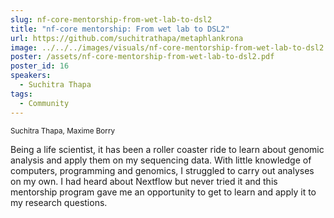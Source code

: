 ```yaml
---
slug: nf-core-mentorship-from-wet-lab-to-dsl2
title: "nf-core mentorship: From wet lab to DSL2"
url: https://github.com/suchitrathapa/metaphlankrona
image: ../../../images/visuals/nf-core-mentorship-from-wet-lab-to-dsl2.png
poster: /assets/nf-core-mentorship-from-wet-lab-to-dsl2.pdf
poster_id: 16
speakers:
  - Suchitra Thapa
tags:
  - Community
---
```

<div className="mb-8">
  <small className="typo-small">
    Suchitra Thapa, Maxime Borry
  </small>
</div>

Being a life scientist, it has been a roller coaster ride to learn about genomic analysis and apply them on my sequencing data. With little knowledge of computers, programming and genomics, I struggled to carry out analyses on my own. I had heard about Nextflow but never tried it and this mentorship program gave me an opportunity to get to learn and apply it to my research questions.
